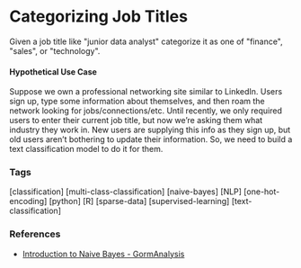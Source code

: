 # Categorizing Job Titles
Given a job title like "junior data analyst" categorize it as one of "finance", "sales", or "technology".

#### Hypothetical Use Case
Suppose we own a professional networking site similar to LinkedIn. Users sign up, type some information about themselves, and then roam the network looking for jobs/connections/etc. Until recently, we only required users to enter their current job title, but now we’re asking them what industry they work in. New users are supplying this info as they sign up, but old users aren’t bothering to update their information. So, we need to build a text classification model to do it for them.

### Tags
[classification] [multi-class-classification] [naive-bayes] [NLP] [one-hot-encoding] [python] [R] [sparse-data] [supervised-learning] [text-classification]

### References
- [Introduction to Naive Bayes - GormAnalysis](http://gormanalysis.com/introduction-to-naive-bayes/)